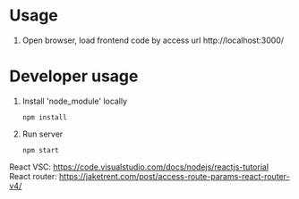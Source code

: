 # Usage
1. Open browser, load frontend code by access url http://localhost:3000/

# Developer usage
1. Install 'node_module' locally
    ```shell
    npm install
    ```
1. Run server
    ```shell
    npm start
    ```

React VSC: https://code.visualstudio.com/docs/nodejs/reactjs-tutorial
React router: https://jaketrent.com/post/access-route-params-react-router-v4/